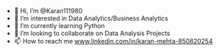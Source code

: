 - 👋 Hi, I’m @Karan111980
- 👀 I’m interested in Data Analytics/Business Analytics
- 🌱 I’m currently learning Python
- 💞️ I’m looking to collaborate on Data Analysis Projects
- 📫 How to reach me www.linkedin.com/in/karan-mehta-850820254

<!---
Karan111980/Karan111980 is a ✨ special ✨ repository because its `README.md` (this file) appears on your GitHub profile.
You can click the Preview link to take a look at your changes.
--->
